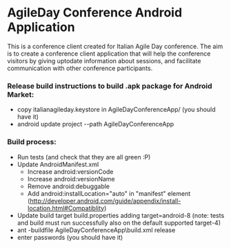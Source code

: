 AgileDay Conference Android Application 
=======================================

This is a conference client created for Italian Agile Day conference.
The aim is to create a conference client application that will help the 
conference visitors by giving uptodate information about sessions, 
and facilitate communication with other conference participants.

### Release build instructions to build .apk package for Android Market:

* copy italianagileday.keystore in AgileDayConferenceApp/ (you should have it)
* android update project --path AgileDayConferenceApp

### Build process:

* Run tests (and check that they are all green :P)
* Update AndroidManifest.xml
  * Increase android:versionCode
  * Increase android:versionName
  * Remove android:debuggable
  * Add android:installLocation="auto" in "manifest" element (http://developer.android.com/guide/appendix/install-location.html#Compatiblity)
* Update build target build.properties adding target=android-8 (note: tests and build must run successfully also on the default supported target-4) 
* ant -buildfile AgileDayConferenceApp\build.xml release
* enter passwords (you should have it)
